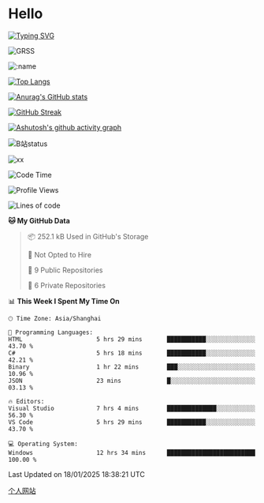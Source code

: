 # Hello


[![Typing SVG](https://readme-typing-svg.demolab.com?font=Fira+Code&pause=1000&color=F78FDE&width=435&lines=Ciallo%ef%bd%9e(%e2%88%a0%e3%83%bb%cf%89%3c+)%e2%8c%92%e2%98%85)](https://git.io/typing-svg)

![GRSS](https://github-readme-steam-card.vercel.app/status/?steamid=76561198221796636&show_in_game_bg=true&show_recent_game_bg=true&animated_avatar=true)

![:name](https://count.getloli.com/get/@hk416?theme=rule34)

[![Top Langs](https://github-readme-stats.vercel.app/api/top-langs/?username=qq583044063qq&locale=cn&hide=javascript,html)](https://github.com/anuraghazra/github-readme-stats)

[![Anurag's GitHub stats](https://github-readme-stats.vercel.app/api?username=qq583044063qq&count_private=true&show_icons=true&locale=cn)](https://github.com/anuraghazra/github-readme-stats)

[![GitHub Streak](https://streak-stats.demolab.com/?user=qq583044063qq&locale=zh_Hans)](https://git.io/streak-stats)

[![Ashutosh's github activity graph](https://github-readme-activity-graph.vercel.app/graph?username=qq583044063qq)](https://github.com/ashutosh00710/github-readme-activity-graph)

![B站status](https://stats.justsong.cn/api/bilibili/?id=3931848&lang=zh-CN)

![xx](xx.gif)

<!--START_SECTION:waka-->
![Code Time](http://img.shields.io/badge/Code%20Time-1%2C322%20hrs%2015%20mins-blue)

![Profile Views](http://img.shields.io/badge/Profile%20Views-33-blue)

![Lines of code](https://img.shields.io/badge/From%20Hello%20World%20I%27ve%20Written-905.4%20thousand%20lines%20of%20code-blue)

**🐱 My GitHub Data** 

> 📦 252.1 kB Used in GitHub's Storage 
 > 
> 🚫 Not Opted to Hire
 > 
> 📜 9 Public Repositories 
 > 
> 🔑 6 Private Repositories 
 > 
📊 **This Week I Spent My Time On** 

```text
🕑︎ Time Zone: Asia/Shanghai

💬 Programming Languages: 
HTML                     5 hrs 29 mins       ███████████░░░░░░░░░░░░░░   43.70 % 
C#                       5 hrs 18 mins       ███████████░░░░░░░░░░░░░░   42.21 % 
Binary                   1 hr 22 mins        ███░░░░░░░░░░░░░░░░░░░░░░   10.96 % 
JSON                     23 mins             █░░░░░░░░░░░░░░░░░░░░░░░░   03.13 % 

🔥 Editors: 
Visual Studio            7 hrs 4 mins        ██████████████░░░░░░░░░░░   56.30 % 
VS Code                  5 hrs 29 mins       ███████████░░░░░░░░░░░░░░   43.70 % 

💻 Operating System: 
Windows                  12 hrs 34 mins      █████████████████████████   100.00 % 
```


 Last Updated on 18/01/2025 18:38:21 UTC
<!--END_SECTION:waka-->

[个人网站](https://blog.ayatsukinora.org.cn)
